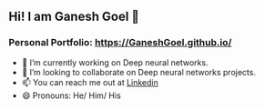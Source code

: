 ## Hi! I am Ganesh Goel 👋
### Personal Portfolio: https://GaneshGoel.github.io/

- 🔭 I’m currently working on Deep neural networks.
- 👯 I’m looking to collaborate on Deep neural networks projects.
- 📫 You can reach me out at [Linkedin](https://www.linkedin.com/in/ganesh-goel-52294a179)
- 😄 Pronouns: He/ Him/ His
